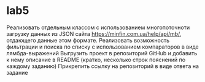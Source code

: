 # lab5
Реализовать отдельным классом с использованием многопоточноти загрузку данных из JSON сайта https://minfin.com.ua/help/api/mb/, отдающего данные  этом формате. Реализовать возможность фильтрации и поиска по списку с использованием компараторов в виде лямбда-выражений
Выгрузить проект в репозиторий GitHub и добавить к нему описание в README (кратко, несколько строк пояснений по каждому заданию)
Прикрепить ссылку на репозиторий в виде ответа на задание
